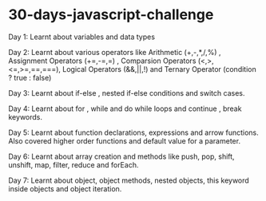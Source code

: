 # 30-days-javascript-challenge

Day 1: Learnt about variables and data types

Day 2: Learnt about various operators like Arithmetic (+,-,\*,/,%) , Assignment Operators (+=,-=,=) , Comparsion Operators (<,>,<=,>=,==,===), Logical Operators (&&,||,!) and Ternary Operator (condition ? true : false)

Day 3: Learnt about if-else , nested if-else conditions and switch cases.

Day 4: Learnt about for , while and do while loops and continue , break keywords.

Day 5: Learnt about function declarations, expressions and arrow functions. Also covered higher order functions and default value for a parameter.

Day 6: Learnt about array creation and methods like push, pop, shift, unshift, map, filter, reduce and forEach.

Day 7: Learnt about object, object methods, nested objects, this keyword inside objects and object iteration.
